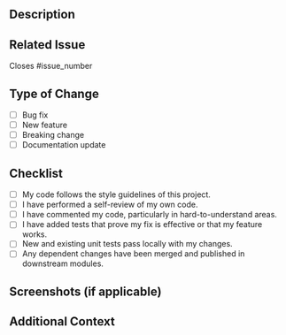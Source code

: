 ## Description

<!-- Provide a short summary of what this PR does, including any context or design decisions. -->

## Related Issue

<!-- If this PR addresses or is related to an existing issue, link to it here. -->
Closes #issue_number

## Type of Change

- [ ] Bug fix
- [ ] New feature
- [ ] Breaking change
- [ ] Documentation update

## Checklist

- [ ] My code follows the style guidelines of this project.
- [ ] I have performed a self-review of my own code.
- [ ] I have commented my code, particularly in hard-to-understand areas.
- [ ] I have added tests that prove my fix is effective or that my feature works.
- [ ] New and existing unit tests pass locally with my changes.
- [ ] Any dependent changes have been merged and published in downstream modules.

## Screenshots (if applicable)

<!-- Add screenshots to show the changes you made if applicable. -->

## Additional Context

<!-- Add any other relevant context or information here. -->
